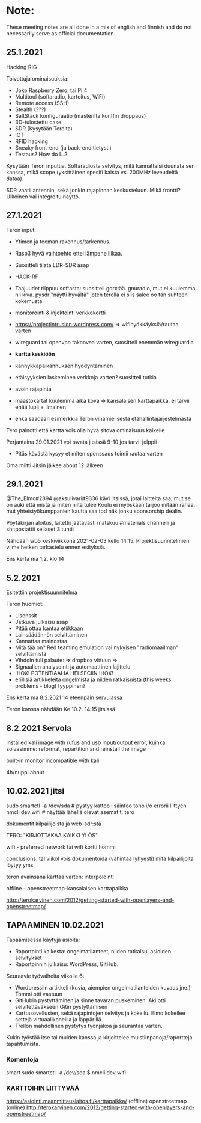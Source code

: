 # Note:
These meeting notes are all done in a mix of english and finnish and do not necessarily serve as official documentation.

## 25.1.2021

Hacking RIG

Toivottuja ominaisuuksia:

  * Joko Raspberry Zero, tai Pi 4
  * Multitool (softaradio, kartoitus, WiFi)
  * Remote access (SSH)
  * Stealth (???)
  * SaltStack konfiguraatio (masterilta konffin droppaus)
  * 3D-tulostettu case
  * SDR (Kysytään Terolta)
  * IOT
  * RFID hacking
  * Sneaky front-end (ja back-end tietysti)
  * Testaus? How do I...?

Kysytään Teron inputtia. Softaradiosta selvitys, mitä kannattaisi duunata sen kanssa, mikä scope (yksittäinen spesifi kaista vs. 200MHz leveudeltä dataa).

SDR vaatii antennin, sekä jonkin rajapinnan keskusteluun. Mikä frontti? Ulkoinen vai integroitu näyttö.

## 27.1.2021

Teron input:
* Ytimen ja teeman rakennus/tarkennus.
* Rasp3 hyvä vaihtoehto ettei lämpene liikaa.
* Suositteli tilata LDR-SDR asap
* HACK-RF
* Taajuudet riippuu softasta: suositteli gqrx:ää. gnuradio, mut ei kuulemma nii kiva. pysdr "näytti hyvältä" joten terolla ei siis salee oo tän suhteen kokemusta
* monitorointi & injektointi verkkokortti
* https://projectintrusion.wordpress.com/ => wifihyökkäyksiä/rautaa varten
* wireguard tai openvpn takaovea varten, suositteli enemmän wireguardia


* **kartta keskiöön**
* kännykkäpaikannuksen hyödyntäminen
* etäisyyksien laskeminen verkkoja varten? suositteli tutkia
* avoin rajapinta
* maastokartat kuulemma aika kova => kansalaisen karttapaikka, ei tarvii enää lupii + ilmainen
* ehkä saadaan esimerkkiä Teron vihamielisestä etähallintajärjestelmästä

Tero painotti että kartta vois olla hyvä sitova ominaisuus kaikelle

Perjantaina 29.01.2021 voi tavata jitsissä 9-10 jos tarvii jelppii
* Pitäs kävästä kysyy et miten sponssaus toimii rautaa varten

Oma miitti Jitsin jälkee about 12 jälkeen

## 29.1.2021

@The_Elmo#2894 @aksuiivari#9336 kävi jitsissä, jotai laitteita saa, mut se on auki että mistä ja miten niitä tulee
Koulu ei myöskään tarjoo mitään rahaa, mut yhteistyökumppanien kautta saa tod näk jonku sponsorship dealin.

Pöytäkirjan aloitus, laitettii jäätävästi matskuu #materials channelii ja shitpostattii sellaset 3 tuntii

Nähdään w05 keskiviikkona 2021-02-03 kello 14:15. Projektisuunnitelmien viime hetken tarkastelu ennen esityksiä.

Ens kerta ma 1.2. klo 14 

## 5.2.2021

Esitettiin projektisuunnitelma

Teron huomiot:
* Lisenssit
* Jatkuva julkaisu asap
* Pitää ottaa kantaa etiikkaan
* Lainsäädännön selvittäminen
* Kannattaa mainostaa
* Mitä tää on? Red teaming emulation vai nykyisen "radiomaailman" selvittämistä
* Vihdoin tuli palaute: => dropbox vittuun =>
* Signaalien analysointi ja automaattinen lajittelu 
* !HOX! POTENTIAALIA HELSECIIN !HOX!
* erillisiä artikkeleita ongelmista ja niiden ratkaisuista (this weeks problems - blog) tyyppinen?

Ens kerta ma 8.2.2021 14 eteenpäin servulassa

Teron kanssa nähdään Ke 10.2. 14:15 jitsissä

## 8.2.2021 Servola
installed kali image with rufus and usb
input/output error, kuinka solvasimme: reformat, repartition and reinstall the image

built-in monitor incompatible with kali

4h/nuppi äbout

## 10.02.2021 jitsi
sudo smartctl -a /dev/sda # pystyy kattoo lisäinfoo toho i/o errorii liittyen
nmcli dev wifi # näyttää lähellä olevat asemat
t. tero

dokumentit kilpailijoista ja web-sdr:stä

TERO: "KIRJOTTAKAA KAIKKI YLÖS"

wifi - preferred network tai wifi kortti hommii

conclusions: täl viikol vois dokumentoida (vähintää lyhyesti) mitä kilpailijoita löytyy yms 

teron avainsana karttaa varten: interpolointi

offline - openstreetmap-kansalaisen karttapaikka

http://terokarvinen.com/2012/getting-started-with-openlayers-and-openstreetmap/

## TAPAAMINEN 10.02.2021

Tapaamisessa käytyjä asioita:

  * Raportointi kaikesta: ongelmatilanteet, niiden ratkaisu, asioiden selvitykset
  * Raportoinnin julkaisu: WordPress, GitHub. 


Seuraavie työvaiheita viikolle 6:

  * Wordpressiin artikkeli (kuvia, aiempien ongelmatilanteiden kuvaus jne.) Tommi otti vastuun
  * GitHubin pystyttäminen ja sinne tavaran puskeminen. Aki otti selvitettäväkseen Gitin pystyttämisen
  * Karttasovellusten, sekä rajapintojen selvitys ja kokeilu. Elmo kokeilee settejä virtuaalikoneilla ja läppärillä.
  * Trellon mahdollinen pystytys työnjakoa ja seurantaa varten.

Kukin työstää itse tai muiden kanssa ja kirjoittelee muistiinpanoja/raportteja tapahtumista.

### Komentoja

smart
sudo smartctl -a /dev/sda
$ nmcli dev wifi

### KARTTOIHIN LIITTYVÄÄ

https://asiointi.maanmittauslaitos.fi/karttapaikka/ (offline)
openstreetmap (online)
http://terokarvinen.com/2012/getting-started-with-openlayers-and-openstreetmap/
